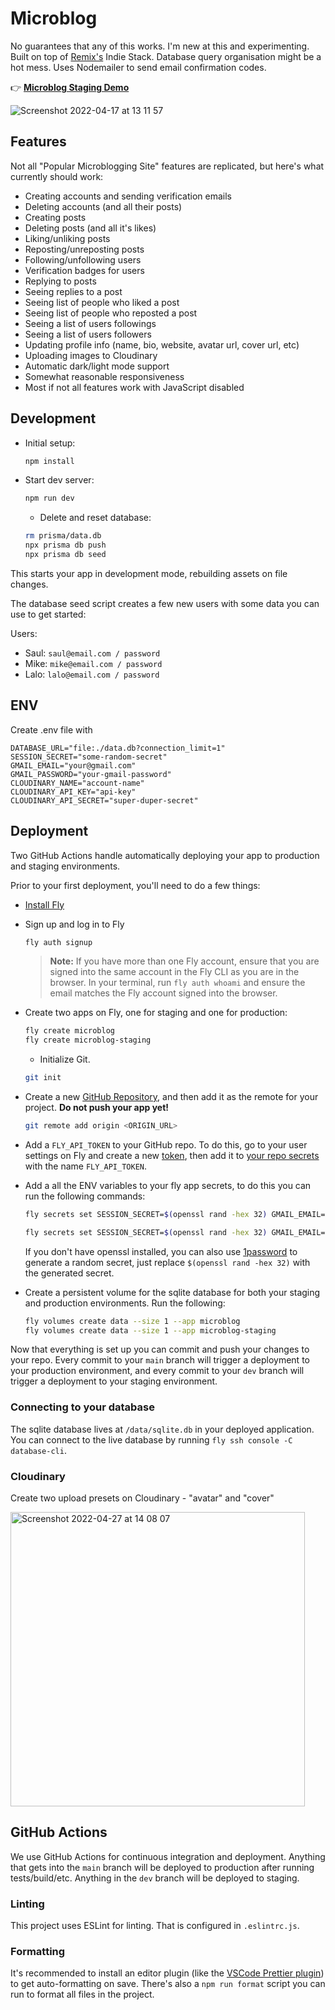 # Microblog

No guarantees that any of this works. I'm new at this and experimenting. Built on top of [Remix's](https://remix.run/) Indie Stack. Database query organisation might be a hot mess. Uses Nodemailer to send email confirmation codes.

👉 **[Microblog Staging Demo](https://microblog-staging.fly.dev/)**

![Screenshot 2022-04-17 at 13 11 57](https://user-images.githubusercontent.com/1710629/163710101-c837af81-608a-47e8-9829-bb7182180f10.png)

## Features
Not all "Popular Microblogging Site" features are replicated, but here's what currently should work:

- Creating accounts and sending verification emails
- Deleting accounts (and all their posts)
- Creating posts
- Deleting posts (and all it's likes)
- Liking/unliking posts
- Reposting/unreposting posts
- Following/unfollowing users
- Verification badges for users
- Replying to posts
- Seeing replies to a post
- Seeing list of people who liked a post
- Seeing list of people who reposted a post
- Seeing a list of users followings
- Seeing a list of users followers
- Updating profile info (name, bio, website, avatar url, cover url, etc)
- Uploading images to Cloudinary
- Automatic dark/light mode support
- Somewhat reasonable responsiveness
- Most if not all features work with JavaScript disabled

## Development

- Initial setup:

  ```sh
  npm install
  ```

- Start dev server:

  ```sh
  npm run dev
  ```

  - Delete and reset database:

  ```sh
  rm prisma/data.db
  npx prisma db push
  npx prisma db seed
  ```

This starts your app in development mode, rebuilding assets on file changes.

The database seed script creates a few new users with some data you can use to get started:

Users:

- Saul: `saul@email.com / password`
- Mike: `mike@email.com / password`
- Lalo: `lalo@email.com / password`

## ENV

Create .env file with

```
DATABASE_URL="file:./data.db?connection_limit=1"
SESSION_SECRET="some-random-secret"
GMAIL_EMAIL="your@gmail.com"
GMAIL_PASSWORD="your-gmail-password"
CLOUDINARY_NAME="account-name"
CLOUDINARY_API_KEY="api-key"
CLOUDINARY_API_SECRET="super-duper-secret"
```

## Deployment

Two GitHub Actions handle automatically deploying your app to production and staging environments.

Prior to your first deployment, you'll need to do a few things:

- [Install Fly](https://fly.io/docs/getting-started/installing-flyctl/)

- Sign up and log in to Fly

  ```sh
  fly auth signup
  ```

  > **Note:** If you have more than one Fly account, ensure that you are signed into the same account in the Fly CLI as you are in the browser. In your terminal, run `fly auth whoami` and ensure the email matches the Fly account signed into the browser.

- Create two apps on Fly, one for staging and one for production:

  ```sh
  fly create microblog
  fly create microblog-staging
  ```

  - Initialize Git.

  ```sh
  git init
  ```

- Create a new [GitHub Repository](https://repo.new), and then add it as the remote for your project. **Do not push your app yet!**

  ```sh
  git remote add origin <ORIGIN_URL>
  ```

- Add a `FLY_API_TOKEN` to your GitHub repo. To do this, go to your user settings on Fly and create a new [token](https://web.fly.io/user/personal_access_tokens/new), then add it to [your repo secrets](https://docs.github.com/en/actions/security-guides/encrypted-secrets) with the name `FLY_API_TOKEN`.

- Add a all the ENV variables to your fly app secrets, to do this you can run the following commands:

  ```sh
  fly secrets set SESSION_SECRET=$(openssl rand -hex 32) GMAIL_EMAIL="your@gmail.com" GMAIL_PASSWORD="your-gmail-password" CLOUDINARY_NAME="account-name" CLOUDINARY_API_KEY="api-key" CLOUDINARY_API_SECRET="super-duper-secret" --app microblog
  
  fly secrets set SESSION_SECRET=$(openssl rand -hex 32) GMAIL_EMAIL="your@gmail.com" GMAIL_PASSWORD="your-gmail-password" CLOUDINARY_NAME="account-name" CLOUDINARY_API_KEY="api-key" CLOUDINARY_API_SECRET="super-duper-secret" --app microblog-staging
  ```

  If you don't have openssl installed, you can also use [1password](https://1password.com/generate-password) to generate a random secret, just replace `$(openssl rand -hex 32)` with the generated secret.

- Create a persistent volume for the sqlite database for both your staging and production environments. Run the following:

  ```sh
  fly volumes create data --size 1 --app microblog
  fly volumes create data --size 1 --app microblog-staging
  ```

Now that everything is set up you can commit and push your changes to your repo. Every commit to your `main` branch will trigger a deployment to your production environment, and every commit to your `dev` branch will trigger a deployment to your staging environment.

### Connecting to your database

The sqlite database lives at `/data/sqlite.db` in your deployed application. You can connect to the live database by running `fly ssh console -C database-cli`.

### Cloudinary
Create two upload presets on Cloudinary - "avatar" and "cover"

<img width="471" alt="Screenshot 2022-04-27 at 14 08 07" src="https://user-images.githubusercontent.com/1710629/165505792-7ceac54f-238c-4366-874d-95632d7d8cb3.png">


## GitHub Actions

We use GitHub Actions for continuous integration and deployment. Anything that gets into the `main` branch will be deployed to production after running tests/build/etc. Anything in the `dev` branch will be deployed to staging.

### Linting

This project uses ESLint for linting. That is configured in `.eslintrc.js`.

### Formatting

It's recommended to install an editor plugin (like the [VSCode Prettier plugin](https://marketplace.visualstudio.com/items?itemName=esbenp.prettier-vscode)) to get auto-formatting on save. There's also a `npm run format` script you can run to format all files in the project.

